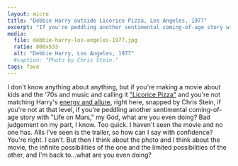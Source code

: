 ```yaml
---
layout: micro
title: "Debbie Harry outside Licorice Pizza, Los Angeles, 1977"
excerpt: "If you're peddling another sentimental coming-of-age story with \"Life on Mars,\" my God, what are you even doing?"
media:
  file: debbie-harry-los-angeles-1977.jpg
  ratio: 800x533
  alt: "Debbie Harry, Los Angeles, 1977"
  #caption: "Photo by Chris Stein."
tags: fave
---
```

I don't know anything about anything, but if you're making a movie about kids and the '70s and music and calling it ["Licorice Pizza"](https://www.youtube.com/watch?v=ofnXPwUPENo) and you're not matching Harry's [energy and allure](https://www.vogue.co.uk/gallery/debbie-harry-unseen-pictures), right here, snapped by Chris Stein, if you're not at that level, if you're peddling another sentimental coming-of-age story with "Life on Mars," my God, what are you even doing? Bad judgement on my part, I know. Too quick. I haven't seen the movie and no one has. Alls I've seen is the trailer, so how can I say with confidence? You're right. I can't. But then I think about the photo and I think about the movie, the infinite possibilities of the one and the limited possibilities of the other, and I'm back to...what are you even doing?
